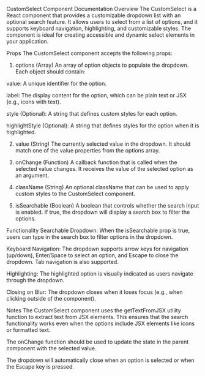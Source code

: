 CustomSelect Component Documentation
Overview
The CustomSelect is a React component that provides a customizable dropdown list with an optional search feature. It allows users to select from a list of options, and it supports keyboard navigation, highlighting, and customizable styles. The component is ideal for creating accessible and dynamic select elements in your application.

Props
The CustomSelect component accepts the following props:

1. options (Array)
An array of option objects to populate the dropdown. Each object should contain:

  value: A unique identifier for the option.

  label: The display content for the option, which can be plain text or JSX (e.g., icons with text).

  style (Optional): A string that defines custom styles for each option.

  highlightStyle (Optional): A string that defines styles for the option when it is highlighted.

2. value (String)
The currently selected value in the dropdown. It should match one of the value properties from the options array.

3. onChange (Function)
A callback function that is called when the selected value changes. It receives the value of the selected option as an argument.

4. className (String)
An optional className that can be used to apply custom styles to the CustomSelect component.

5. isSearchable (Boolean)
A boolean that controls whether the search input is enabled. If true, the dropdown will display a search box to filter the options.

Functionality
Searchable Dropdown: When the isSearchable prop is true, users can type in the search box to filter options in the dropdown.

Keyboard Navigation: The dropdown supports arrow keys for navigation (up/down), Enter/Space to select an option, and Escape to close the dropdown. Tab navigation is also supported.

Highlighting: The highlighted option is visually indicated as users navigate through the dropdown.

Closing on Blur: The dropdown closes when it loses focus (e.g., when clicking outside of the component).

Notes
The CustomSelect component uses the getTextFromJSX utility function to extract text from JSX elements. This ensures that the search functionality works even when the options include JSX elements like icons or formatted text.

The onChange function should be used to update the state in the parent component with the selected value.

The dropdown will automatically close when an option is selected or when the Escape key is pressed.

